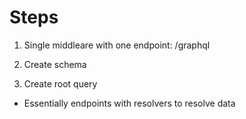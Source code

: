 # Steps

1. Single middleare with one endpoint: /graphql

2. Create schema

3. Create root query

- Essentially endpoints with resolvers to resolve data
